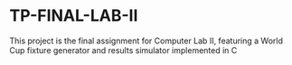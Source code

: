 # TP-FINAL-LAB-II
This project is the final assignment for Computer Lab II, featuring a World Cup fixture generator and results simulator implemented in C
